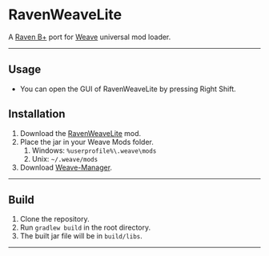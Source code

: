 # RavenWeaveLite
A [Raven B+](https://github.com/Kopamed/Raven-bPLUS) port for [Weave](https://github.com/Weave-MC) universal mod loader.

---

## Usage
- You can open the GUI of RavenWeaveLite by pressing Right Shift.

## Installation
1. Download the [RavenWeaveLite](https://github.com/PianoPenguin471/RavenWeaveLite/releases) mod.
2. Place the jar in your Weave Mods folder.
    1. Windows: `%userprofile%\.weave\mods`
    2. Unix: `~/.weave/mods`
3. Download [Weave-Manager](https://github.com/exejar/Weave-Manager/releases).

---

## Build
1. Clone the repository.
2. Run `gradlew build` in the root directory.
3. The built jar file will be in `build/libs`.

---
